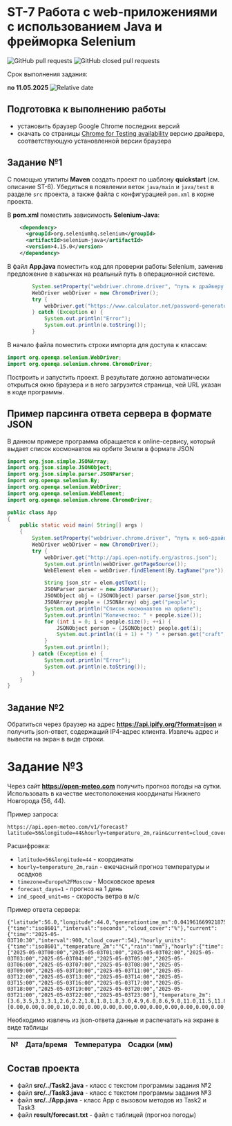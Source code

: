 # ST-7 Работа с web-приложениями с использованием Java и фрейморка Selenium


![GitHub pull requests](https://img.shields.io/github/issues-pr/UNN-CS/ST-7)
![GitHub closed pull requests](https://img.shields.io/github/issues-pr-closed/UNN-CS/ST-7)

Срок выполнения задания:

**по 11.05.2025** ![Relative date](https://img.shields.io/date/1746997200)

## Подготовка к выполнению работы

- установить браузер Google Chrome последних версий
- скачать со страницы [Chrome for Testing availability](https://googlechromelabs.github.io/chrome-for-testing/) версию драйвера, соответствующую установленной версии браузера


## Задание №1

С помощью утилиты **Maven** создать проект по шаблону **quickstart** (см. описание ST-6). Убедиться в появлении веток `java/main` и `java/test` в разделе `src` проекта, а также файла с конфигурацией `pom.xml` в корне проекта.

В **pom.xml** поместить зависимость **Selenium-Java**:

```xml
    <dependency>
      <groupId>org.seleniumhq.selenium</groupId>
      <artifactId>selenium-java</artifactId>
      <version>4.15.0</version>
    </dependency>

```

В файл **App.java** поместить код для проверки работы Selenium, заменив предложение в кавычках на реальный путь в операционной системе.

```java
        System.setProperty("webdriver.chrome.driver", "путь к драйверу в файловой системе");
        WebDriver webDriver = new ChromeDriver();
        try {
            webDriver.get("https://www.calculator.net/password-generator.html");
        } catch (Exception e) {
            System.out.println("Error");
            System.out.println(e.toString());
        }
```

В начало файла поместить строки импорта для доступа к классам:

```java
import org.openqa.selenium.WebDriver;
import org.openqa.selenium.chrome.ChromeDriver;
```

Построить и запустить проект. В результате должно автоматически открыться окно браузера и в него загрузится страница, чей URL указан в коде программы.

## Пример парсинга ответа сервера в формате JSON

В данном примере программа обращается к online-сервису, который выдает список космонавтов на орбите Земли в формате JSON

```java
import org.json.simple.JSONArray;
import org.json.simple.JSONObject;
import org.json.simple.parser.JSONParser;
import org.openqa.selenium.By;
import org.openqa.selenium.WebDriver;
import org.openqa.selenium.WebElement;
import org.openqa.selenium.chrome.ChromeDriver;

public class App 
{
    public static void main( String[] args )
    {
        System.setProperty("webdriver.chrome.driver", "путь к веб-драйверу");
        WebDriver webDriver = new ChromeDriver();
        try {
            webDriver.get("http://api.open-notify.org/astros.json");
            System.out.println(webDriver.getPageSource());
            WebElement elem = webDriver.findElement(By.tagName("pre"));

            String json_str = elem.getText();
            JSONParser parser = new JSONParser();
            JSONObject obj = (JSONObject) parser.parse(json_str);
            JSONArray people = (JSONArray) obj.get("people");
            System.out.println("Список космонавтов на орбите");
            System.out.println("Количество: " + people.size());
            for (int i = 0; i < people.size(); ++i) {
                JSONObject person = (JSONObject) people.get(i);
                System.out.println((i + 1) + ") " + person.get("craft") + " " + person.get("name"));
            }
            System.out.println();
        } catch (Exception e) {
            System.out.println("Error");
            System.out.println(e.toString());
        }
    }
}
```

## Задание №2

Обратиться через браузер на адрес **https://api.ipify.org/?format=json** и получить json-ответ, содержащий IP4-адрес клиента. Извлечь адрес и вывести на экран в виде строки.

# Задание №3

Через сайт **https://open-meteo.com** получить прогноз погоды на сутки. Использовать в качестве местоположения координаты Нижнего Новгорода (56, 44).

Пример запроса:

```
https://api.open-meteo.com/v1/forecast?latitude=56&longitude=44&hourly=temperature_2m,rain&current=cloud_cover&timezone=Europe%2FMoscow&forecast_days=1&wind_speed_unit=ms
```

Расшифровка:

- `latitude=56&longitude=44` - координаты
- `hourly=temperature_2m,rain` - ежечасный прогноз температуры и осадков
- `timezone=Europe%2FMoscow` - Московское время
- `forecast_days=1` - прогноз на 1 день
- `ind_speed_unit=ms` - скорость ветра в м/с

Пример ответа сервера:

```
{"latitude":56.0,"longitude":44.0,"generationtime_ms":0.041961669921875,"utc_offset_seconds":10800,"timezone":"Europe/Moscow","timezone_abbreviation":"GMT+3","elevation":169.0,"current_units":{"time":"iso8601","interval":"seconds","cloud_cover":"%"},"current":{"time":"2025-05-03T10:30","interval":900,"cloud_cover":54},"hourly_units":{"time":"iso8601","temperature_2m":"°C","rain":"mm"},"hourly":{"time":["2025-05-03T00:00","2025-05-03T01:00","2025-05-03T02:00","2025-05-03T03:00","2025-05-03T04:00","2025-05-03T05:00","2025-05-03T06:00","2025-05-03T07:00","2025-05-03T08:00","2025-05-03T09:00","2025-05-03T10:00","2025-05-03T11:00","2025-05-03T12:00","2025-05-03T13:00","2025-05-03T14:00","2025-05-03T15:00","2025-05-03T16:00","2025-05-03T17:00","2025-05-03T18:00","2025-05-03T19:00","2025-05-03T20:00","2025-05-03T21:00","2025-05-03T22:00","2025-05-03T23:00"],"temperature_2m":[3.6,3.5,3.3,3.1,2.6,2.2,1.8,1.8,1.8,3.0,4.9,6.8,8.6,9.8,11.0,11.5,11.8,11.5,10.7,9.8,9.0,8.7,8.4,8.3],"rain":[0.00,0.00,0.00,0.10,0.00,0.00,0.00,0.00,0.00,0.00,0.00,0.00,0.00,0.00,0.00,0.00,0.00,0.00,0.00,0.00,0.00,0.10,0.10,0.00]}}
```

Необходимо извлечь из json-ответа данные и распечатать на экране в виде таблицы

|№   |  Дата/время   | Температура | Осадки (мм)  |
| -- | ------------- | ----------- | ------------ |


## Состав проекта

- файл **src/../Task2.java** - класс с текстом программы задания №2
- файл **src/../Task3.java** - класс с текстом программы задания №3
- файл **src/../App.java** - класс App с вызовом методов из Task2 и Task3
- файл **result/forecast.txt** - файл с таблицей (прогноз погоды)


